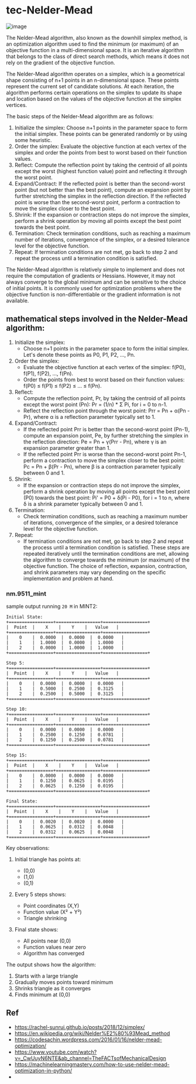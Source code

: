 # tec-Nelder-Mead

![image](https://github.com/SteveJustin1963/tec-Nelder-Mead/assets/58069246/20480318-f9f3-4f49-8b70-462d67426d20)
 


The Nelder-Mead algorithm, also known as the downhill simplex method, is an optimization algorithm used to find the minimum (or maximum) of an objective function in a multi-dimensional space. It is an iterative algorithm that belongs to the class of direct search methods, which means it does not rely on the gradient of the objective function.

The Nelder-Mead algorithm operates on a simplex, which is a geometrical shape consisting of n+1 points in an n-dimensional space. These points represent the current set of candidate solutions. At each iteration, the algorithm performs certain operations on the simplex to update its shape and location based on the values of the objective function at the simplex vertices.

The basic steps of the Nelder-Mead algorithm are as follows:

1. Initialize the simplex: Choose n+1 points in the parameter space to form the initial simplex. These points can be generated randomly or by using some heuristic.
2. Order the simplex: Evaluate the objective function at each vertex of the simplex and order the points from best to worst based on their function values.
3. Reflect: Compute the reflection point by taking the centroid of all points except the worst (highest function value) point and reflecting it through the worst point.
4. Expand/Contract: If the reflected point is better than the second-worst point (but not better than the best point), compute an expansion point by further stretching the simplex in the reflection direction. If the reflected point is worse than the second-worst point, perform a contraction to move the simplex closer to the best point.
5. Shrink: If the expansion or contraction steps do not improve the simplex, perform a shrink operation by moving all points except the best point towards the best point.
6. Termination: Check termination conditions, such as reaching a maximum number of iterations, convergence of the simplex, or a desired tolerance level for the objective function.
7. Repeat: If termination conditions are not met, go back to step 2 and repeat the process until a termination condition is satisfied.

The Nelder-Mead algorithm is relatively simple to implement and does not require the computation of gradients or Hessians. However, it may not always converge to the global minimum and can be sensitive to the choice of initial points. It is commonly used for optimization problems where the objective function is non-differentiable or the gradient information is not available.

## mathematical steps involved in the Nelder-Mead algorithm:

1. Initialize the simplex:
   - Choose n+1 points in the parameter space to form the initial simplex. Let's denote these points as P0, P1, P2, ..., Pn.
2. Order the simplex:
   - Evaluate the objective function at each vertex of the simplex: f(P0), f(P1), f(P2), ..., f(Pn).
   - Order the points from best to worst based on their function values: f(P0) ≤ f(P1) ≤ f(P2) ≤ ... ≤ f(Pn).
3. Reflect:
   - Compute the reflection point, Pr, by taking the centroid of all points except the worst point (Pn):
     Pr = (1/n) * Σ Pi, for i = 0 to n-1.
   - Reflect the reflection point through the worst point:
     Prr = Pn + α(Pn - Pr), where α is a reflection parameter typically set to 1.
4. Expand/Contract:
   - If the reflected point Prr is better than the second-worst point (Pn-1), compute an expansion point, Pe, by further stretching the simplex in the reflection direction:
     Pe = Pn + γ(Prr - Pn), where γ is an expansion parameter greater than 1.
   - If the reflected point Prr is worse than the second-worst point Pn-1, perform a contraction to move the simplex closer to the best point:
     Pc = Pn + β(Pr - Pn), where β is a contraction parameter typically between 0 and 1.
5. Shrink:
   - If the expansion or contraction steps do not improve the simplex, perform a shrink operation by moving all points except the best point (P0) towards the best point:
     Pi' = P0 + δ(Pi - P0), for i = 1 to n, where δ is a shrink parameter typically between 0 and 1.
6. Termination:
   - Check termination conditions, such as reaching a maximum number of iterations, convergence of the simplex, or a desired tolerance level for the objective function.
7. Repeat:
   - If termination conditions are not met, go back to step 2 and repeat the process until a termination condition is satisfied.
These steps are repeated iteratively until the termination conditions are met, allowing the algorithm to converge towards the minimum (or maximum) of the objective function. The choice of reflection, expansion, contraction, and shrink parameters may vary depending on the specific implementation and problem at hand.

### nm.9511_mint
sample output running `20 M` in MINT2:


```
Initial State:
+=================+=================+=================+
|  Point  |    X    |    Y    |   Value   |
+=================+=================+=================+
|    0    |  0.0000  |  0.0000  |  0.0000   |
|    1    |  1.0000  |  0.0000  |  1.0000   |
|    2    |  0.0000  |  1.0000  |  1.0000   |
+=================+=================+=================+

Step 5:
+=================+=================+=================+
|  Point  |    X    |    Y    |   Value   |
+=================+=================+=================+
|    0    |  0.0000  |  0.0000  |  0.0000   |
|    1    |  0.5000  |  0.2500  |  0.3125   |
|    2    |  0.2500  |  0.5000  |  0.3125   |
+=================+=================+=================+

Step 10:
+=================+=================+=================+
|  Point  |    X    |    Y    |   Value   |
+=================+=================+=================+
|    0    |  0.0000  |  0.0000  |  0.0000   |
|    1    |  0.2500  |  0.1250  |  0.0781   |
|    2    |  0.1250  |  0.2500  |  0.0781   |
+=================+=================+=================+

Step 15:
+=================+=================+=================+
|  Point  |    X    |    Y    |   Value   |
+=================+=================+=================+
|    0    |  0.0000  |  0.0000  |  0.0000   |
|    1    |  0.1250  |  0.0625  |  0.0195   |
|    2    |  0.0625  |  0.1250  |  0.0195   |
+=================+=================+=================+

Final State:
+=================+=================+=================+
|  Point  |    X    |    Y    |   Value   |
+=================+=================+=================+
|    0    |  0.0020  |  0.0020  |  0.0000   |
|    1    |  0.0625  |  0.0312  |  0.0048   |
|    2    |  0.0312  |  0.0625  |  0.0048   |
+=================+=================+=================+
```

Key observations:
1. Initial triangle has points at:
   - (0,0)
   - (1,0)
   - (0,1)

2. Every 5 steps shows:
   - Point coordinates (X,Y)
   - Function value (X² + Y²)
   - Triangle shrinking

3. Final state shows:
   - All points near (0,0)
   - Function values near zero
   - Algorithm has converged

The output shows how the algorithm:
1. Starts with a large triangle
2. Gradually moves points toward minimum
3. Shrinks triangle as it converges
4. Finds minimum at (0,0)
 

## Ref 
- https://rachel-sunrui.github.io/posts/2018/12/simplex/
- https://en.wikipedia.org/wiki/Nelder%E2%80%93Mead_method
- https://codesachin.wordpress.com/2016/01/16/nelder-mead-optimization/
- https://www.youtube.com/watch?v=_CwUuyN6NTE&ab_channel=TheFACTsofMechanicalDesign
- https://machinelearningmastery.com/how-to-use-nelder-mead-optimization-in-python/
- 
